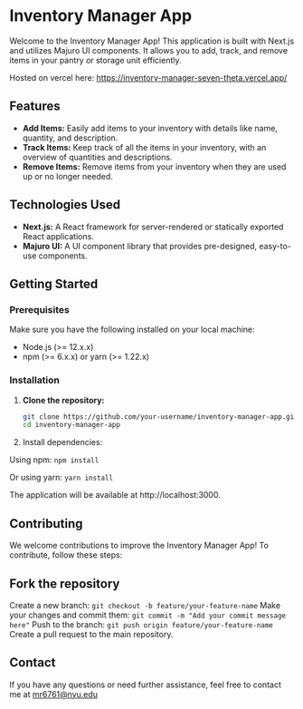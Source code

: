 # Inventory Manager App

Welcome to the Inventory Manager App! This application is built with Next.js and utilizes Majuro UI components. It allows you to add, track, and remove items in your pantry or storage unit efficiently.

Hosted on vercel here: https://inventory-manager-seven-theta.vercel.app/

## Features

- **Add Items:** Easily add items to your inventory with details like name, quantity, and description.
- **Track Items:** Keep track of all the items in your inventory, with an overview of quantities and descriptions.
- **Remove Items:** Remove items from your inventory when they are used up or no longer needed.

## Technologies Used

- **Next.js:** A React framework for server-rendered or statically exported React applications.
- **Majuro UI:** A UI component library that provides pre-designed, easy-to-use components.

## Getting Started

### Prerequisites

Make sure you have the following installed on your local machine:

- Node.js (>= 12.x.x)
- npm (>= 6.x.x) or yarn (>= 1.22.x)

### Installation

1. **Clone the repository:**

   ```bash
   git clone https://github.com/your-username/inventory-manager-app.git
   cd inventory-manager-app
   
2. Install dependencies:

Using npm:
```npm install```

Or using yarn:
```yarn install```

The application will be available at http://localhost:3000.

## Contributing
We welcome contributions to improve the Inventory Manager App! To contribute, follow these steps:

## Fork the repository
Create a new branch:
```git checkout -b feature/your-feature-name```
Make your changes and commit them:
```git commit -m "Add your commit message here"```
Push to the branch:
```git push origin feature/your-feature-name```
Create a pull request to the main repository.

## Contact
If you have any questions or need further assistance, feel free to contact me at mr6761@nyu.edu
